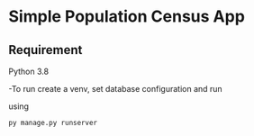 # Simple Population Census App  

## Requirement
Python 3.8

-To run create a venv, set database configuration and run

using

```
py manage.py runserver

```

